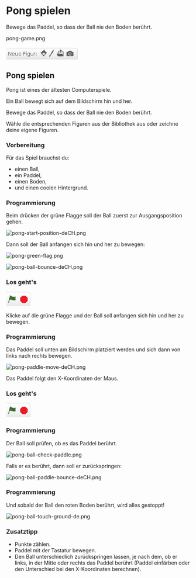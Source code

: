 # Pong spielen

Bewege das Paddel, so dass der Ball nie den Boden berührt.

pong-game.png


![../../cards/share/new-sprite.deCH.png](../../cards/share/new-sprite.deCH.png)

## Pong spielen


Pong ist eines der ältesten Computerspiele.

Ein Ball bewegt sich auf dem Bildschirm hin und her.

Bewege das Paddel, so dass der Ball nie den Boden berührt.

Wähle die entsprechenden Figuren aus der Bibliothek aus oder zeichne deine eigene Figuren.

### Vorbereitung

Für das Spiel brauchst du:

- einen Ball,
- ein Paddel,
- einen Boden,
- und einen coolen Hintergrund.

### Programmierung

Beim drücken der grüne Flagge soll der Ball zuerst zur Ausgangsposition gehen.

![pong-start-position-deCH.png](pong-start-position-deCH.png)

Dann soll der Ball anfangen sich hin und her zu bewegen:

![pong-green-flag.png](pong-green-flag.png)

![pong-ball-bounce-deCH.png](pong-ball-bounce-deCH.png)

### Los geht's

![../../cards/02/img-000.png](../../cards/02/img-000.png)

Klicke auf die grüne Flagge und der Ball soll anfangen sich hin und her zu bewegen.

### Programmierung

Das Paddel soll unten am Bildschirm platziert werden und sich dann von links nach rechts bewegen.

![pong-paddle-move-deCH.png](pong-paddle-move-deCH.png)

Das Paddel folgt den X-Koordinaten der Maus.

### Los geht's

![../../cards/02/img-000.png](../../cards/02/img-000.png)

### Programmierung

Der Ball soll prüfen, ob es das Paddel berührt.

![pong-ball-check-paddle.png](pong-ball-check-paddle.png)

Falls er es berührt, dann soll er zurückspringen:

![pong-ball-paddle-bounce-deCH.png](pong-ball-paddle-bounce-deCH.png)


### Programmierung

Und sobald der Ball den roten Boden berührt, wird alles gestoppt!

![pong-ball-touch-ground-de.png](pong-ball-touch-ground-de.png)

### Zusatztipp

- Punkte zählen.
- Paddel mit der Tastatur bewegen.
- Den Ball unterschiedlich zurückspringen lassen, je nach dem, ob er links, in der Mitte oder rechts das Paddel berührt (Paddel einfärben oder den Unterschied bei den X-Koordinaten berechnen).
